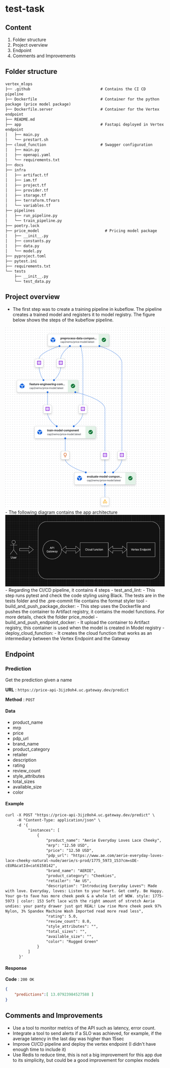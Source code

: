# test-task

## Content
1) Folder structure
2) Project overview
3) Endpoint
4) Comments and Improvements

## Folder structure

```
vertex_mlops
├── .github                               # Contains the CI CD pipeline
├── Dockerfile                            # Container for the python package (price model package)
├── Dockerfile.server                     # Container for the Vertex endpoint
├── README.md 
├── app                                   # Fastapi deployed in Vertex endpoint
│   ├── main.py
│   └── prestart.sh
├── cloud_function                        # Swagger configuration
│   ├── main.py
│   ├── openapi.yaml
│   └── requirements.txt
├── docs
├── infra
│   ├── artifact.tf
│   ├── iam.tf
│   ├── project.tf
│   ├── provider.tf
│   ├── storage.tf
│   ├── terraform.tfvars
│   └── variables.tf
├── pipelines   
│   ├── run_pipeline.py
│   └── train_pipeline.py
├── poetry.lock
├── price_model                             # Pricing model package
│   ├── __init__.py
│   ├── constants.py
│   ├── data.py
│   └── model.py
├── pyproject.toml
├── pytest.ini
├── requirements.txt
└── tests
    ├── __init__.py
    └── test_data.py
```

## Project overview
- The first step was to create a training pipeline in kubeflow. The pipeline creates a trained model and registers it to model registry.
The figure below shows the steps of the kubeflow pipeline.
 <img src="docs/training_pipeline.png" >
- The following diagram contains the app architecture
<img src="docs/app_architecture.png" >
- Regarding the CI/CD pipeline, it contains 4 steps
    - test_and_lint:
        - This step runs pytest and check the code styling using Black. The tests are in the tests folder and the .pre-commit file contains the format styler tool
    - build_and_push_package_docker:
        - This step uses the Dockerfile and pushes the container to Artifact registry, it contains the model functions. For more details, check the folder price_model
    - build_and_push_endpoint_docker:
        - It upload the container to Artifact registry, this container is used when the model is created in Model registry
    - deploy_cloud_function:
        - It creates the cloud function that works as an intermediary between the Vertex Endpoint and the Gateway

## Endpoint

### Prediction
Get the prediction given a name

**URL** : `https://price-api-3ijz0oh4.uc.gateway.dev/predict`

**Method** : `POST`

#### Data
 - product_name
 - mrp
 - price
 - pdp_url
 - brand_name
 - product_category
 - retailer
 - description
 - rating
 - review_count
 - style_attributes
 - total_sizes
 - available_size
 - color

#### Example

```
curl -X POST "https://price-api-3ijz0oh4.uc.gateway.dev/predict" \
     -H "Content-Type: application/json" \
     -d '{
          "instances": [
              {
                  "product_name": "Aerie Everyday Loves Lace Cheeky",
                  "mrp": "12.50 USD",
                  "price": "12.50 USD",
                  "pdp_url": "https://www.ae.com/aerie-everyday-loves-lace-cheeky-natural-nude/aerie/s-prod/1775_5973_153?cm=sDE-cEUR&catId=cat6150142",
                  "brand_name": "AERIE",
                  "product_category": "Cheekies",
                  "retailer": "Ae US",
                  "description": "Introducing Everyday Loves™: Made with love. Everyday, loves: Listen to your heart. Get comfy. Be Happy. Your go-to fave has more cheek peek & a whole lot of WOW. style: 1775-5973 | color: 153 Soft lace with the right amount of stretch Aerie undies: your panty drawer just got REAL! Low rise More cheek peek 97% Nylon, 3% Spandex Machine Wash Imported read more read less",
                  "rating": 5.0,
                  "review_count": 8.0,
                  "style_attributes": "",
                  "total_sizes": "",
                  "available_size": "",
                  "color": "Rugged Green"
              }
          ]
      }'
```

#### Response

**Code** : `200 OK`

```json
{
    "predictions":[ 13.07923984527588 ]
}
```

## Comments and Improvements
- Use a tool to monitor metrics of the API such as latency, error count.
- Integrate a tool to send alerts if a SLO was achieved, for example, if the average latency in the last day was higher than 15sec
- Improve CI/CD pipeline and deploy the vertex endpoint (I didn't have enough time to include it)
- Use Redis to reduce time, this is not a big improvement for this app due to its simplicity, but could be a good improvement for complex models
